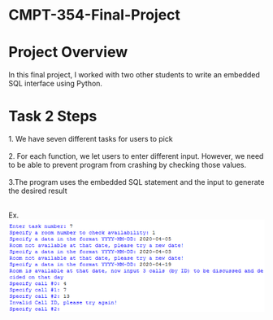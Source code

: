 # CMPT-354-Final-Project
<h1>
  Project Overview
</h1>

<p>
  In this final project, I worked with two other students to write an embedded SQL interface using Python. 
</p>


<h1>  
  Task 2 Steps
 </h1>
 <p>
    1. We have seven different tasks for users to pick
  <br/>
  <br/>
    2. For each function, we let users to enter different input. However, we need to be able to prevent program from crashing by checking those values.
  <br/>
  <br/>
    3.The program uses the embedded SQL statement and the input to generate the desired result
  <br/>
  <br/>
  </p>
<p>
  Ex.<br/>
  <img src = "pic.png"/>  
</p>



  
